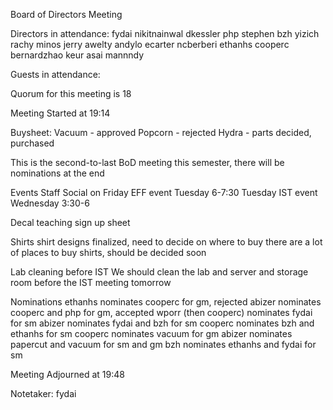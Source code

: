 Board of Directors Meeting

Directors in attendance:
fydai
nikitnainwal
dkessler
php
stephen
bzh
yizich
rachy
minos
jerry
awelty
andylo
ecarter
ncberberi
ethanhs
cooperc
bernardzhao
keur
asai
mannndy

Guests in attendance:


Quorum for this meeting is 18

Meeting Started at 19:14

Buysheet:
  Vacuum - approved
  Popcorn - rejected
  Hydra - parts decided, purchased


This is the second-to-last BoD meeting this semester, there will be nominations at the end

Events
  Staff Social on Friday
  EFF event Tuesday 6-7:30 Tuesday
  IST event Wednesday 3:30-6

Decal teaching sign up sheet

Shirts
  shirt designs finalized, need to decide on where to buy
  there are a lot of places to buy shirts, should be decided soon

Lab cleaning before IST
  We should clean the lab and server and storage room before the IST meeting tomorrow

Nominations
  ethanhs nominates cooperc for gm, rejected
  abizer nominates cooperc and php for gm, accepted
  wporr (then cooperc) nominates fydai for sm
  abizer nominates fydai and bzh for sm
  cooperc nominates bzh and ethanhs for sm
  cooperc nominates vacuum for gm
  abizer nominates papercut and vacuum for sm and gm
  bzh nominates ethanhs and fydai for sm

Meeting Adjourned at 19:48

Notetaker: fydai
